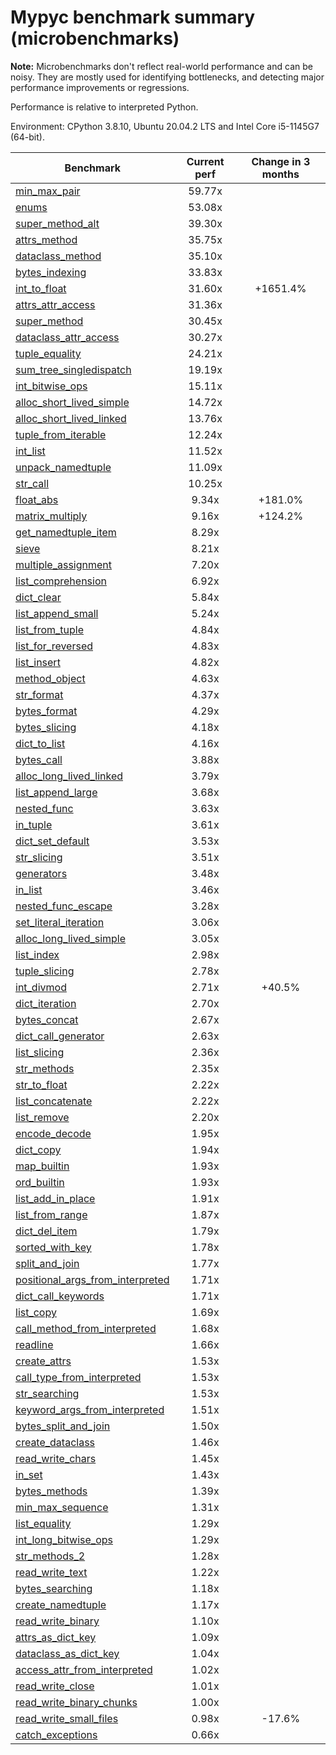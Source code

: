 # Mypyc benchmark summary (microbenchmarks)

**Note:** Microbenchmarks don't reflect real-world performance and can be noisy.
           They are mostly used for identifying bottlenecks, and detecting major performance
           improvements or regressions.

Performance is relative to interpreted Python.

Environment: CPython 3.8.10, Ubuntu 20.04.2 LTS and Intel Core i5-1145G7 (64-bit).

| Benchmark | Current perf | Change in 3 months |
| --- | :---: | :---: |
| [min_max_pair](benchmarks/min_max_pair.md) | 59.77x |  |
| [enums](benchmarks/enums.md) | 53.08x |  |
| [super_method_alt](benchmarks/super_method_alt.md) | 39.30x |  |
| [attrs_method](benchmarks/attrs_method.md) | 35.75x |  |
| [dataclass_method](benchmarks/dataclass_method.md) | 35.10x |  |
| [bytes_indexing](benchmarks/bytes_indexing.md) | 33.83x |  |
| [int_to_float](benchmarks/int_to_float.md) | 31.60x | +1651.4% |
| [attrs_attr_access](benchmarks/attrs_attr_access.md) | 31.36x |  |
| [super_method](benchmarks/super_method.md) | 30.45x |  |
| [dataclass_attr_access](benchmarks/dataclass_attr_access.md) | 30.27x |  |
| [tuple_equality](benchmarks/tuple_equality.md) | 24.21x |  |
| [sum_tree_singledispatch](benchmarks/sum_tree_singledispatch.md) | 19.19x |  |
| [int_bitwise_ops](benchmarks/int_bitwise_ops.md) | 15.11x |  |
| [alloc_short_lived_simple](benchmarks/alloc_short_lived_simple.md) | 14.72x |  |
| [alloc_short_lived_linked](benchmarks/alloc_short_lived_linked.md) | 13.76x |  |
| [tuple_from_iterable](benchmarks/tuple_from_iterable.md) | 12.24x |  |
| [int_list](benchmarks/int_list.md) | 11.52x |  |
| [unpack_namedtuple](benchmarks/unpack_namedtuple.md) | 11.09x |  |
| [str_call](benchmarks/str_call.md) | 10.25x |  |
| [float_abs](benchmarks/float_abs.md) | 9.34x | +181.0% |
| [matrix_multiply](benchmarks/matrix_multiply.md) | 9.16x | +124.2% |
| [get_namedtuple_item](benchmarks/get_namedtuple_item.md) | 8.29x |  |
| [sieve](benchmarks/sieve.md) | 8.21x |  |
| [multiple_assignment](benchmarks/multiple_assignment.md) | 7.20x |  |
| [list_comprehension](benchmarks/list_comprehension.md) | 6.92x |  |
| [dict_clear](benchmarks/dict_clear.md) | 5.84x |  |
| [list_append_small](benchmarks/list_append_small.md) | 5.24x |  |
| [list_from_tuple](benchmarks/list_from_tuple.md) | 4.84x |  |
| [list_for_reversed](benchmarks/list_for_reversed.md) | 4.83x |  |
| [list_insert](benchmarks/list_insert.md) | 4.82x |  |
| [method_object](benchmarks/method_object.md) | 4.63x |  |
| [str_format](benchmarks/str_format.md) | 4.37x |  |
| [bytes_format](benchmarks/bytes_format.md) | 4.29x |  |
| [bytes_slicing](benchmarks/bytes_slicing.md) | 4.18x |  |
| [dict_to_list](benchmarks/dict_to_list.md) | 4.16x |  |
| [bytes_call](benchmarks/bytes_call.md) | 3.88x |  |
| [alloc_long_lived_linked](benchmarks/alloc_long_lived_linked.md) | 3.79x |  |
| [list_append_large](benchmarks/list_append_large.md) | 3.68x |  |
| [nested_func](benchmarks/nested_func.md) | 3.63x |  |
| [in_tuple](benchmarks/in_tuple.md) | 3.61x |  |
| [dict_set_default](benchmarks/dict_set_default.md) | 3.53x |  |
| [str_slicing](benchmarks/str_slicing.md) | 3.51x |  |
| [generators](benchmarks/generators.md) | 3.48x |  |
| [in_list](benchmarks/in_list.md) | 3.46x |  |
| [nested_func_escape](benchmarks/nested_func_escape.md) | 3.28x |  |
| [set_literal_iteration](benchmarks/set_literal_iteration.md) | 3.06x |  |
| [alloc_long_lived_simple](benchmarks/alloc_long_lived_simple.md) | 3.05x |  |
| [list_index](benchmarks/list_index.md) | 2.98x |  |
| [tuple_slicing](benchmarks/tuple_slicing.md) | 2.78x |  |
| [int_divmod](benchmarks/int_divmod.md) | 2.71x | +40.5% |
| [dict_iteration](benchmarks/dict_iteration.md) | 2.70x |  |
| [bytes_concat](benchmarks/bytes_concat.md) | 2.67x |  |
| [dict_call_generator](benchmarks/dict_call_generator.md) | 2.63x |  |
| [list_slicing](benchmarks/list_slicing.md) | 2.36x |  |
| [str_methods](benchmarks/str_methods.md) | 2.35x |  |
| [str_to_float](benchmarks/str_to_float.md) | 2.22x |  |
| [list_concatenate](benchmarks/list_concatenate.md) | 2.22x |  |
| [list_remove](benchmarks/list_remove.md) | 2.20x |  |
| [encode_decode](benchmarks/encode_decode.md) | 1.95x |  |
| [dict_copy](benchmarks/dict_copy.md) | 1.94x |  |
| [map_builtin](benchmarks/map_builtin.md) | 1.93x |  |
| [ord_builtin](benchmarks/ord_builtin.md) | 1.93x |  |
| [list_add_in_place](benchmarks/list_add_in_place.md) | 1.91x |  |
| [list_from_range](benchmarks/list_from_range.md) | 1.87x |  |
| [dict_del_item](benchmarks/dict_del_item.md) | 1.79x |  |
| [sorted_with_key](benchmarks/sorted_with_key.md) | 1.78x |  |
| [split_and_join](benchmarks/split_and_join.md) | 1.77x |  |
| [positional_args_from_interpreted](benchmarks/positional_args_from_interpreted.md) | 1.71x |  |
| [dict_call_keywords](benchmarks/dict_call_keywords.md) | 1.71x |  |
| [list_copy](benchmarks/list_copy.md) | 1.69x |  |
| [call_method_from_interpreted](benchmarks/call_method_from_interpreted.md) | 1.68x |  |
| [readline](benchmarks/readline.md) | 1.66x |  |
| [create_attrs](benchmarks/create_attrs.md) | 1.53x |  |
| [call_type_from_interpreted](benchmarks/call_type_from_interpreted.md) | 1.53x |  |
| [str_searching](benchmarks/str_searching.md) | 1.53x |  |
| [keyword_args_from_interpreted](benchmarks/keyword_args_from_interpreted.md) | 1.51x |  |
| [bytes_split_and_join](benchmarks/bytes_split_and_join.md) | 1.50x |  |
| [create_dataclass](benchmarks/create_dataclass.md) | 1.46x |  |
| [read_write_chars](benchmarks/read_write_chars.md) | 1.45x |  |
| [in_set](benchmarks/in_set.md) | 1.43x |  |
| [bytes_methods](benchmarks/bytes_methods.md) | 1.39x |  |
| [min_max_sequence](benchmarks/min_max_sequence.md) | 1.31x |  |
| [list_equality](benchmarks/list_equality.md) | 1.29x |  |
| [int_long_bitwise_ops](benchmarks/int_long_bitwise_ops.md) | 1.29x |  |
| [str_methods_2](benchmarks/str_methods_2.md) | 1.28x |  |
| [read_write_text](benchmarks/read_write_text.md) | 1.22x |  |
| [bytes_searching](benchmarks/bytes_searching.md) | 1.18x |  |
| [create_namedtuple](benchmarks/create_namedtuple.md) | 1.17x |  |
| [read_write_binary](benchmarks/read_write_binary.md) | 1.10x |  |
| [attrs_as_dict_key](benchmarks/attrs_as_dict_key.md) | 1.09x |  |
| [dataclass_as_dict_key](benchmarks/dataclass_as_dict_key.md) | 1.04x |  |
| [access_attr_from_interpreted](benchmarks/access_attr_from_interpreted.md) | 1.02x |  |
| [read_write_close](benchmarks/read_write_close.md) | 1.01x |  |
| [read_write_binary_chunks](benchmarks/read_write_binary_chunks.md) | 1.00x |  |
| [read_write_small_files](benchmarks/read_write_small_files.md) | 0.98x | -17.6% |
| [catch_exceptions](benchmarks/catch_exceptions.md) | 0.66x |  |
